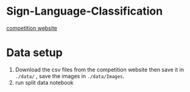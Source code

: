 # Sign-Language-Classification
[competition website](https://zindi.africa/competitions/kenyan-sign-language-classification-challenge)

# Data setup
1. Download the csv files from the competition website then save it in `./data/` , save the images in `./data/Images`. 
2. run split data  notebook
